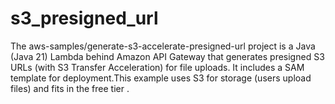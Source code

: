 # s3_presigned_url
The aws-samples/generate-s3-accelerate-presigned-url project is a Java (Java 21) Lambda behind Amazon API Gateway that generates presigned S3 URLs (with S3 Transfer Acceleration) for file uploads. It includes a SAM template for deployment.This example uses S3 for storage (users upload files) and fits in the free tier .
